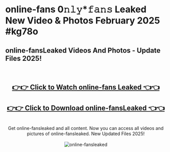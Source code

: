 # online-fans 0𝚗𝚕𝚢*𝚏𝚊𝚗𝚜 Leaked New Video & Photos February 2025 #kg78o

<h2>online-fansLeaked Videos And Photos - Update Files 2025!</h2>
<br>
<div align="center">
<h2><a href="https://mediaupload.pro?title=online-fans&ref=11F" rel="nofollow">👉👉 Click to Watch online-fans Leaked 👈👈</a></h2>
<h2><a href="https://mediaupload.pro?title=online-fans&ref=11F" rel="nofollow">👉👉 Click to Download online-fansLeaked 👈👈</a></h2>
<br>
Get online-fansleaked and all content. Now you can access all videos and pictures of online-fansleaked. New Updated Files 2025!
<br>
<br>
<a href="https://mediaupload.pro?title=online-fans&ref=11F" rel="nofollow" data-target="animated-image.originalLink"><img src="https://i.ibb.co/Gkj2r4b/banner.png" alt="online-fansleaked" style="max-width: 100%; display: inline-block;" data-target="animated-image.originalImage"></a>
</div>
<br>

